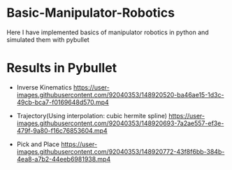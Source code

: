 # Basic-Manipulator-Robotics
Here I have implemented basics of manipulator robotics in python and simulated them with pybullet

# Results in Pybullet

* Inverse Kinematics
https://user-images.githubusercontent.com/92040353/148920520-ba46ae15-1d3c-49cb-bca7-f0169648d570.mp4

* Trajectory(Using interpolation: cubic hermite spline)
https://user-images.githubusercontent.com/92040353/148920693-7a2ae557-ef3e-479f-9a80-f16c76853604.mp4

* Pick and Place
https://user-images.githubusercontent.com/92040353/148920772-43f8f6bb-384b-4ea8-a7b2-44eeb6981938.mp4
